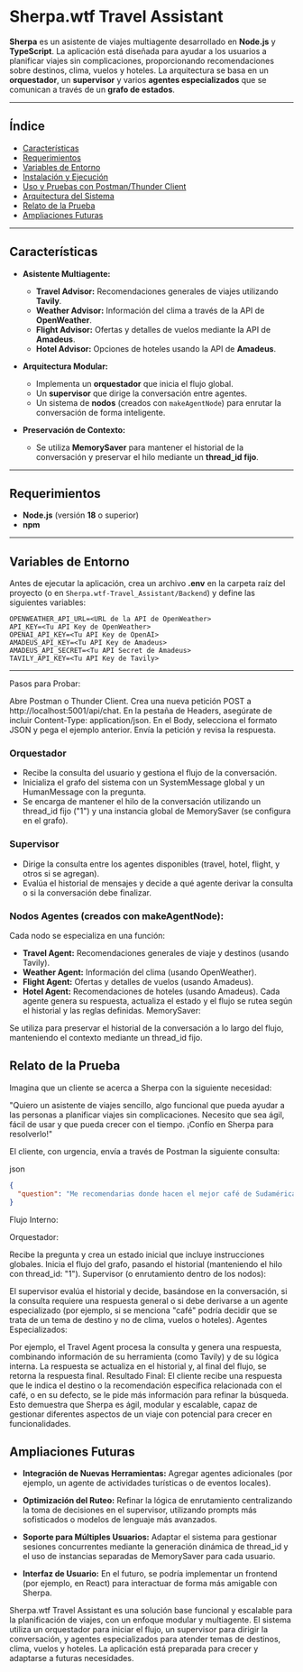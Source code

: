 # Sherpa.wtf Travel Assistant

**Sherpa** es un asistente de viajes multiagente desarrollado en **Node.js** y **TypeScript**. La aplicación está diseñada para ayudar a los usuarios a planificar viajes sin complicaciones, proporcionando recomendaciones sobre destinos, clima, vuelos y hoteles. La arquitectura se basa en un **orquestador**, un **supervisor** y varios **agentes especializados** que se comunican a través de un **grafo de estados**.

---

## Índice

- [Características](#características)
- [Requerimientos](#requerimientos)
- [Variables de Entorno](#variables-de-entorno)
- [Instalación y Ejecución](#instalación-y-ejecución)
- [Uso y Pruebas con Postman/Thunder Client](#uso-y-pruebas-con-postmanthunder-client)
- [Arquitectura del Sistema](#arquitectura-del-sistema)
- [Relato de la Prueba](#relato-de-la-prueba)
- [Ampliaciones Futuras](#ampliaciones-futuras)

---

## Características

- **Asistente Multiagente:**
  - **Travel Advisor:** Recomendaciones generales de viajes utilizando **Tavily**.
  - **Weather Advisor:** Información del clima a través de la API de **OpenWeather**.
  - **Flight Advisor:** Ofertas y detalles de vuelos mediante la API de **Amadeus**.
  - **Hotel Advisor:** Opciones de hoteles usando la API de **Amadeus**.

- **Arquitectura Modular:**
  - Implementa un **orquestador** que inicia el flujo global.
  - Un **supervisor** que dirige la conversación entre agentes.
  - Un sistema de **nodos** (creados con `makeAgentNode`) para enrutar la conversación de forma inteligente.

- **Preservación de Contexto:**
  - Se utiliza **MemorySaver** para mantener el historial de la conversación y preservar el hilo mediante un **thread_id fijo**.

---


## Requerimientos

- **Node.js** (versión **18** o superior)
- **npm**

---

## Variables de Entorno

Antes de ejecutar la aplicación, crea un archivo **.env** en la carpeta raíz del proyecto (o en `Sherpa.wtf-Travel_Assistant/Backend`) y define las siguientes variables:

```env
OPENWEATHER_API_URL=<URL de la API de OpenWeather>
API_KEY=<Tu API Key de OpenWeather>
OPENAI_API_KEY=<Tu API Key de OpenAI>
AMADEUS_API_KEY=<Tu API Key de Amadeus>
AMADEUS_API_SECRET=<Tu API Secret de Amadeus>
TAVILY_API_KEY=<Tu API Key de Tavily>
```

---



Pasos para Probar:

Abre Postman o Thunder Client.
Crea una nueva petición POST a http://localhost:5001/api/chat.
En la pestaña de Headers, asegúrate de incluir Content-Type: application/json.
En el Body, selecciona el formato JSON y pega el ejemplo anterior.
Envía la petición y revisa la respuesta.

### **Orquestador**
- Recibe la consulta del usuario y gestiona el flujo de la conversación.
- Inicializa el grafo del sistema con un SystemMessage global y un HumanMessage con la pregunta.
- Se encarga de mantener el hilo de la conversación utilizando un thread_id fijo ("1") y una instancia global de MemorySaver (se configura en el grafo).

### **Supervisor**
- Dirige la consulta entre los agentes disponibles (travel, hotel, flight, y otros si se agregan).
- Evalúa el historial de mensajes y decide a qué agente derivar la consulta o si la conversación debe finalizar.

### **Nodos Agentes** (creados con makeAgentNode):

Cada nodo se especializa en una función:
- **Travel Agent:**  Recomendaciones generales de viaje y destinos (usando Tavily).
- **Weather Agent:** Información del clima (usando OpenWeather).
- **Flight Agent:**  Ofertas y detalles de vuelos (usando Amadeus).
- **Hotel Agent:** Recomendaciones de hoteles (usando Amadeus).
Cada agente genera su respuesta, actualiza el estado y el flujo se rutea según el historial y las reglas definidas.
MemorySaver:

Se utiliza para preservar el historial de la conversación a lo largo del flujo, manteniendo el contexto mediante un thread_id fijo.

## Relato de la Prueba
Imagina que un cliente se acerca a Sherpa con la siguiente necesidad:

"Quiero un asistente de viajes sencillo, algo funcional que pueda ayudar a las personas a planificar viajes sin complicaciones. Necesito que sea ágil, fácil de usar y que pueda crecer con el tiempo. ¡Confío en Sherpa para resolverlo!"

El cliente, con urgencia, envía a través de Postman la siguiente consulta:

json

```json
{
  "question": "Me recomendarias donde hacen el mejor café de Sudamérica para viajar?"
}
```
Flujo Interno:

Orquestador:

Recibe la pregunta y crea un estado inicial que incluye instrucciones globales.
Inicia el flujo del grafo, pasando el historial (manteniendo el hilo con thread_id: "1").
Supervisor (o enrutamiento dentro de los nodos):

El supervisor evalúa el historial y decide, basándose en la conversación, si la consulta requiere una respuesta general o si debe derivarse a un agente especializado (por ejemplo, si se menciona "café" podría decidir que se trata de un tema de destino y no de clima, vuelos o hoteles).
Agentes Especializados:

Por ejemplo, el Travel Agent procesa la consulta y genera una respuesta, combinando información de su herramienta (como Tavily) y de su lógica interna.
La respuesta se actualiza en el historial y, al final del flujo, se retorna la respuesta final.
Resultado Final:
El cliente recibe una respuesta que le indica el destino o la recomendación específica relacionada con el café, o en su defecto, se le pide más información para refinar la búsqueda. Esto demuestra que Sherpa es ágil, modular y escalable, capaz de gestionar diferentes aspectos de un viaje con potencial para crecer en funcionalidades.

## Ampliaciones Futuras
- **Integración de Nuevas Herramientas:**
Agregar agentes adicionales (por ejemplo, un agente de actividades turísticas o de eventos locales).

- **Optimización del Ruteo:**
Refinar la lógica de enrutamiento centralizando la toma de decisiones en el supervisor, utilizando prompts más sofisticados o modelos de lenguaje más avanzados.

- **Soporte para Múltiples Usuarios:**
Adaptar el sistema para gestionar sesiones concurrentes mediante la generación dinámica de thread_id y el uso de instancias separadas de MemorySaver para cada usuario.

- **Interfaz de Usuario:**
En el futuro, se podría implementar un frontend (por ejemplo, en React) para interactuar de forma más amigable con Sherpa.

Sherpa.wtf Travel Assistant es una solución base funcional y escalable para la planificación de viajes, con un enfoque modular y multiagente. El sistema utiliza un orquestador para iniciar el flujo, un supervisor para dirigir la conversación, y agentes especializados para atender temas de destinos, clima, vuelos y hoteles. La aplicación está preparada para crecer y adaptarse a futuras necesidades.

